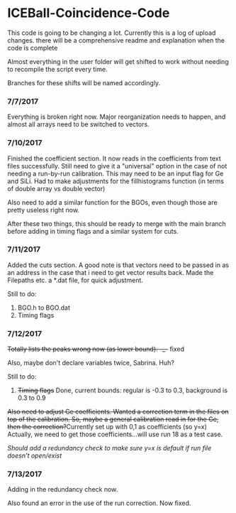 # ICEBall-Coincidence-Code

This code is going to be changing a lot. Currently this is a log of upload changes. there will be a comprehensive readme and explanation when the code is complete

Almost everything in the user folder will get shifted to work without needing to recompile the script every time. 

Branches for these shifts will be named accordingly.

### 7/7/2017
Everything is broken right now. Major reorganization needs to happen, and almost all arrays need to be switched to vectors.

### 7/10/2017
Finished the coefficient section. It now reads in the coefficients from text files successfully. Still need to give it a "universal" option in the case of not needing a run-by-run calibration. This may need to be an input flag for Ge and SiLi. Had to make adjustments for the fillhistograms function (in terms of double array vs double vector)

Also need to add a similar function for the BGOs, even though those are pretty useless right now. 

After these two things, this should be ready to merge with the main branch before adding in timing flags and a similar system for cuts.

### 7/11/2017
Added the cuts section. A good note is that vectors need to be passed in as an address in the case that i need to get vector results back. Made the Filepaths etc. a *.dat file, for quick adjustment.

Still to do:
1. BGO.h to BGO.dat
2. Timing flags

### 7/12/2017
~~Totally lists the peaks wrong now (as lower bound). -_-~~ fixed

Also, maybe don't declare variables twice, Sabrina. Huh?

Still to do:
1. ~~Timing flags~~ Done, current bounds: regular is -0.3 to 0.3, background is 0.3 to 0.9

~~Also need to adjust Ge coefficients. Wanted a correction term in the files on top of the calibration. So, maybe a general calibration read in for the Ge, then the correction?~~Currently set up with 0,1 as coefficients (so y=x)
Actually, we need to get those coefficients...will use run 18 as a test case.

*Should add a redundancy check to make sure y=x is default if run file doesn't open/exist*

### 7/13/2017

Adding in the redundancy check now.

Also found an error in the use of the run correction. Now fixed.